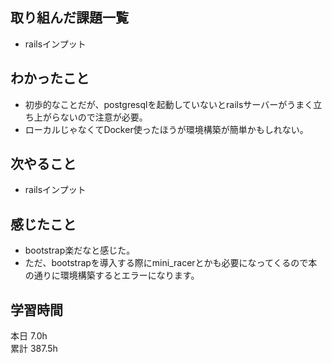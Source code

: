 ## 取り組んだ課題一覧
- railsインプット
## わかったこと
- 初歩的なことだが、postgresqlを起動していないとrailsサーバーがうまく立ち上がらないので注意が必要。
- ローカルじゃなくてDocker使ったほうが環境構築が簡単かもしれない。
## 次やること
- railsインプット
## 感じたこと
- bootstrap楽だなと感じた。
- ただ、bootstrapを導入する際にmini_racerとかも必要になってくるので本の通りに環境構築するとエラーになります。
## 学習時間
本日 7.0h  
累計 387.5h
